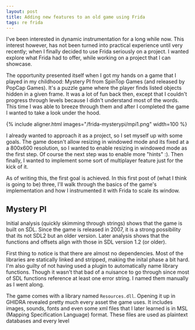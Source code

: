 ```yaml
---
layout: post
title: Adding new features to an old game using Frida
tags: re frida
---
```


I've been interested in dynamic instrumentation for a long while now. This
interest however, has not been turned into practical experience until very
recently; when I finally decided to use Frida seriously on a project. I wanted
explore what Frida had to offer, while working on a project that I can showcase.

The opportunity presented itself when I got my hands on a game that I played in
my childhood: Mystery PI from SpinTop Games (and released by PopCap Games). It's
a puzzle game where the player finds listed objects hidden in a given frame. It
was a lot of fun back then, except that I couldn't progress through levels
because I didn't understand most of the words. This time I was able to breeze
through them and after I completed the game I wanted to take a look under the
hood.

{% include aligner.html images="/frida-mysterypi/mpi1.png" width=100 %}

I already wanted to approach it as a project, so I set myself up with some
goals. The game doesn't allow resizing in windowed mode and its fixed at a a
800x600 resolution, so I wanted to enable resizing in windowed mode as the first
step. Of course the next step was to enable more "hints" :). Then finally, I
wanted to implement some sort of multiplayer feature just for the kick of it.

As of writing this, the first goal is achieved. In this first post of (what I
think is going to be) three, I'll walk through the basics of the game's
implementation and how I instrumented it with Frida to scale its window.

## Mystery PI

Initial analysis (quickly skimming through strings) shows that the game is built
on SDL. Since the game is released in 2007, it is a strong possibility that its
not SDL2 but an older version. Later analysis shows that the functions and
offsets align with those in SDL version 1.2 (or older).

First thing to notice is that there are almost no dependencies. Most of the
libraries are statically linked and stripped, making the inital phase a bit
hard. I'm also guilty of not having used a plugin to automatically name library
functions. Though it wasn't that bad of a nuisance to go through since most of
SDL functions reference at least one error string. I named them manually as I
went along.

The game comes with a library named `Resources.dll`. Opening it up in GHIDRA
revealed pretty much every asset the game uses. It includes images, sounds,
fonts and even some xml files that I later learned is in MSL (Mapping
Specification Language) format. These files are used as plaintext databases and
every level